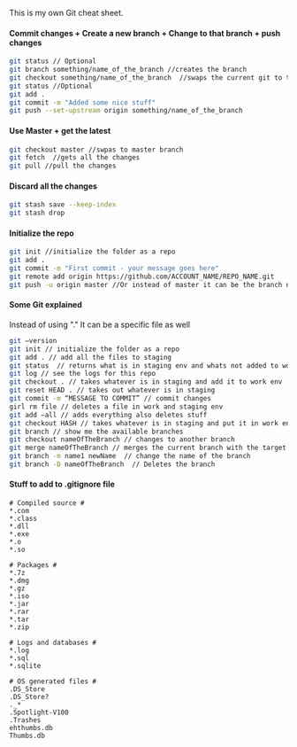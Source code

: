 This is my own Git cheat sheet. 

#### Commit changes + Create a new branch + Change to that branch + push changes

```bash
git status // Optional
git branch something/name_of_the_branch //creates the branch
git checkout something/name_of_the_branch  //swaps the current git to that branch
git status //Optional
git add .
git commit -m "Added some nice stuff"
git push --set-upstream origin something/name_of_the_branch
```

#### Use Master + get the latest

```bash
git checkout master //swpas to master branch
git fetch  //gets all the changes
git pull //pull the changes
```

#### Discard all the changes

```bash
git stash save --keep-index
git stash drop
```

#### Initialize the repo
```bash
git init //initialize the folder as a repo
git add .
git commit -m "First commit - your message goes here"
git remote add origin https://github.com/ACCOUNT_NAME/REPO_NAME.git
git push -u origin master //Or instead of master it can be the branch name
```

#### Some Git explained

Instead of using "." It can be a specific file as well

```bash
git —version
git init // initialize the folder as a repo
git add . // add all the files to staging 
git status  // returns what is in staging env and whats not added to working env
git log // see the logs for this repo
git checkout . // takes whatever is in staging and add it to work env
git reset HEAD . // takes out whatever is in staging
git commit -m “MESSAGE TO COMMIT” // commit changes
girl rm file // deletes a file in work and staging env
git add —all // adds everything also deletes stuff
git checkout HASH // takes whatever is in staging and put it in work env
git branch // show me the available branches
git checkout nameOfTheBranch // changes to another branch
git merge nameOfTheBranch // merges the current branch with the target one
git branch -m name1 newName  // change the name of the branch
git branch -D nameOfTheBranch  // Deletes the branch

```

#### Stuff to add to .gitignore file

```text
# Compiled source #
*.com
*.class
*.dll
*.exe
*.o
*.so

# Packages #
*.7z
*.dmg
*.gz
*.iso
*.jar
*.rar
*.tar
*.zip

# Logs and databases #
*.log
*.sql
*.sqlite

# OS generated files #
.DS_Store
.DS_Store?
._*
.Spotlight-V100
.Trashes
ehthumbs.db
Thumbs.db
```
